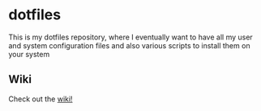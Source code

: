 # dotfiles

This is my dotfiles repository, where I eventually want to have all my user and system configuration files and also various scripts to install them on your system

## Wiki
Check out the [wiki!](https://github.com/blue-witcher/dotfiles/wiki)
